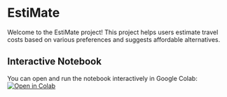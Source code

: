 # EstiMate

Welcome to the EstiMate project! This project helps users estimate travel costs based on various preferences and suggests affordable alternatives.

## Interactive Notebook

You can open and run the notebook interactively in Google Colab:
[![Open in Colab](https://colab.research.google.com/assets/colab-badge.svg)](https://colab.research.google.com/github/tomerud/EstiMate/blob/main/cities_jup.ipynb)

